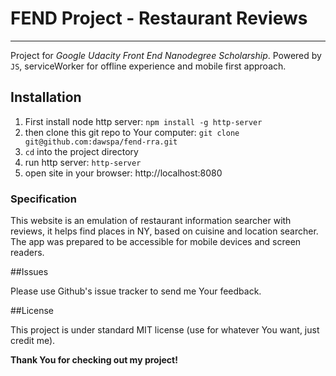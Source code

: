 # FEND Project - Restaurant Reviews
---
Project for _Google Udacity Front End Nanodegree Scholarship_. Powered by `JS`, serviceWorker for offline experience and mobile first approach.

## Installation

1. First install node http server:
`npm install -g http-server`
2. then clone this git repo to Your computer:
`git clone git@github.com:dawspa/fend-rra.git`
3. `cd` into the project directory
4. run http server:
`http-server`
5. open site in your browser:
http://localhost:8080


### Specification

This website is an emulation of restaurant information searcher with reviews, it helps find places in NY, based on cuisine and location searcher. The app was prepared to be accessible for mobile devices and screen readers.

##Issues

Please use Github's issue tracker to send me Your feedback.

##License

This project is under standard MIT license (use for whatever You want, just credit me).

**Thank You for checking out my project!**
